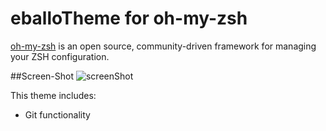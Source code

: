 eballoTheme for oh-my-zsh
=========

[oh-my-zsh](https://github.com/robbyrussell/oh-my-zsh) is an open source, community-driven framework for managing your ZSH configuration. 

##Screen-Shot
![screenShot](https://github.com/eballo/oh-my-zsh/screenShot.png)

This theme includes:
- Git functionality
